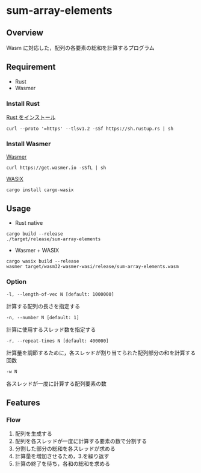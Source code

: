 # sum-array-elements

## Overview
Wasm に対応した，配列の各要素の総和を計算するプログラム

## Requirement
+ Rust
+ Wasmer

### Install Rust
[Rust をインストール](https://www.rust-lang.org/ja/tools/install)
```
curl --proto '=https' --tlsv1.2 -sSf https://sh.rustup.rs | sh
```
### Install Wasmer
[Wasmer](https://github.com/wasmerio/wasmer)
```
curl https://get.wasmer.io -sSfL | sh
```
[WASIX](https://wasix.org/docs/language-guide/rust/installation)
```
cargo install cargo-wasix
```

## Usage
+ Rust native
```
cargo build --release
./target/release/sum-array-elements
```
+ Wasmer + WASIX
```
cargo wasix build --release
wasmer target/wasm32-wasmer-wasi/release/sum-array-elements.wasm
```
### Option
`-l, --length-of-vec N [default: 1000000]`

計算する配列の長さを指定する

`-n, --number N [default: 1]`

計算に使用するスレッド数を指定する

`-r, --repeat-times N [default: 400000]`

計算量を調節するために，各スレッドが割り当てられた配列部分の和を計算する回数

`-w N`

各スレッドが一度に計算する配列要素の数

## Features
### Flow
1. 配列を生成する
2. 配列を各スレッドが一度に計算する要素の数で分割する
3. 分割した部分の総和を各スレッドが求める
4. 計算量を増加させるため，3.を繰り返す
4. 計算の終了を待ち，各和の総和を求める
